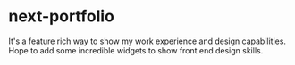 # next-portfolio
It's a feature rich way to show my work experience and design capabilities. Hope to add some incredible widgets to show front end design skills. 
